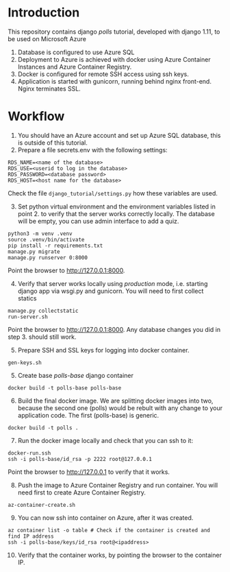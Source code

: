 # Introduction

This repository contains django _polls_ tutorial, developed with django 1.11, to be used on Microsoft Azure

1. Database is configured to use Azure SQL
2. Deployment to Azure is achieved with docker using Azure Container Instances and Azure Container Registry.
3. Docker is configured for remote SSH access using ssh keys.
4. Application is started with gunicorn, running behind nginx front-end. Nginx terminates SSL.

# Workflow

1. You should have an Azure account and set up Azure SQL database, this is outside of this tutorial.
2. Prepare a file secrets.env with the following settings:
```
RDS_NAME=<name of the database>
RDS_USE=<userid to log in the database>
RDS_PASSWORD=<database password>
RDS_HOST=<host name for the database>
```
Check the file `django_tutorial/settings.py` how these variables are used. 

3. Set python virtual environment and the environment variables listed in point 2. to verify that the server works 
correctly locally. The database will be empty, you can use admin interface to add a quiz.
```
python3 -m venv .venv
source .venv/bin/activate
pip install -r requirements.txt
manage.py migrate
manage.py runserver 0:8000
```
Point the browser to http://127.0.0.1:8000.

4. Verify that server works locally using _production_ mode, i.e. starting django app via wsgi.py and gunicorn. You will need to first collect statics
```
manage.py collectstatic
run-server.sh
```
Point the browser to http://127.0.0.1:8000. Any database changes you did in step 3. should still work.

5. Prepare SSH and SSL keys for logging into docker container.
```
gen-keys.sh
```
5. Create base _polls-base_ django container
```
docker build -t polls-base polls-base
```
6. Build the final docker image. We are splitting docker images into two, because the second one (polls) would be 
rebult with any change to your application code. The first (polls-base) is generic.
```
docker build -t polls .
```
7. Run the docker image locally and check that you can ssh to it:
```
docker-run.ssh
ssh -i polls-base/id_rsa -p 2222 root@127.0.0.1
```
Point the browser to http://127.0.0.1 to verify that it works.

8. Push the image to Azure Container Registry and run container. You will need first to create Azure Container Registry.
```
az-container-create.sh
```
9. You can now ssh into container on Azure, after it was created.
```
az container list -o table # Check if the container is created and find IP address
ssh -i polls-base/keys/id_rsa root@<ipaddress>
```
10. Verify that the container works, by pointing the browser to the container IP.
